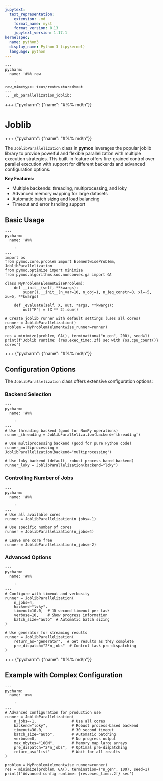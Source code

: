 ```yaml
---
jupytext:
  text_representation:
    extension: .md
    format_name: myst
    format_version: 0.13
    jupytext_version: 1.17.1
kernelspec:
  name: python3
  display_name: Python 3 (ipykernel)
  language: python
---
```


```{raw-cell}
---
pycharm:
  name: '#%% raw

    '
raw_mimetype: text/restructuredtext
---
.. _nb_parallelization_joblib:
```

+++ {"pycharm": {"name": "#%% md\n"}}

# Joblib

+++ {"pycharm": {"name": "#%% md\n"}}

The `JoblibParallelization` class in **pymoo** leverages the popular joblib library to provide powerful and flexible parallelization with multiple execution strategies. This built-in feature offers fine-grained control over parallel execution with support for different backends and advanced configuration options.

**Key Features:**
- Multiple backends: threading, multiprocessing, and loky
- Advanced memory mapping for large datasets
- Automatic batch sizing and load balancing
- Timeout and error handling support

## Basic Usage

```{code-cell} ipython3
---
pycharm:
  name: '#%%

    '
---
import os
from pymoo.core.problem import ElementwiseProblem, JoblibParallelization
from pymoo.optimize import minimize
from pymoo.algorithms.soo.nonconvex.ga import GA

class MyProblem(ElementwiseProblem):
    def __init__(self, **kwargs):
        super().__init__(n_var=10, n_obj=1, n_ieq_constr=0, xl=-5, xu=5, **kwargs)

    def _evaluate(self, X, out, *args, **kwargs):
        out["F"] = (X ** 2).sum()

# Create joblib runner with default settings (uses all cores)
runner = JoblibParallelization()
problem = MyProblem(elementwise_runner=runner)

res = minimize(problem, GA(), termination=("n_gen", 200), seed=1)
print(f'Joblib runtime: {res.exec_time:.2f} sec with {os.cpu_count()} cores')
```

+++ {"pycharm": {"name": "#%% md\n"}}

## Configuration Options

The `JoblibParallelization` class offers extensive configuration options:

### Backend Selection

```{code-cell} ipython3
---
pycharm:
  name: '#%%

    '
---
# Use threading backend (good for NumPy operations)
runner_threading = JoblibParallelization(backend="threading")

# Use multiprocessing backend (good for pure Python code)
runner_multiprocessing = JoblibParallelization(backend="multiprocessing")

# Use loky backend (default, robust process-based backend)
runner_loky = JoblibParallelization(backend="loky")
```

### Controlling Number of Jobs

```{code-cell} ipython3
---
pycharm:
  name: '#%%

    '
---
# Use all available cores
runner = JoblibParallelization(n_jobs=-1)

# Use specific number of cores
runner = JoblibParallelization(n_jobs=4)

# Leave one core free
runner = JoblibParallelization(n_jobs=-2)
```

### Advanced Options

```{code-cell} ipython3
---
pycharm:
  name: '#%%

    '
---
# Configure with timeout and verbosity
runner = JoblibParallelization(
    n_jobs=4,
    backend="loky",
    timeout=10.0,  # 10 second timeout per task
    verbose=10,    # Show progress information
    batch_size="auto"  # Automatic batch sizing
)

# Use generator for streaming results
runner = JoblibParallelization(
    return_as="generator",  # Get results as they complete
    pre_dispatch="2*n_jobs"  # Control task pre-dispatching
)
```

+++ {"pycharm": {"name": "#%% md\n"}}

## Example with Complex Configuration

```{code-cell} ipython3
---
pycharm:
  name: '#%%

    '
---
# Advanced configuration for production use
runner = JoblibParallelization(
    n_jobs=-1,                # Use all cores
    backend="loky",           # Robust process-based backend
    timeout=30.0,             # 30 second timeout
    batch_size="auto",        # Automatic batching
    verbose=0,                # No progress output
    max_nbytes="100M",        # Memory map large arrays
    pre_dispatch="2*n_jobs",  # Optimal pre-dispatching
    return_as="list"          # Wait for all results
)

problem = MyProblem(elementwise_runner=runner)
res = minimize(problem, GA(), termination=("n_gen", 100), seed=1)
print(f'Advanced config runtime: {res.exec_time:.2f} sec')
```
